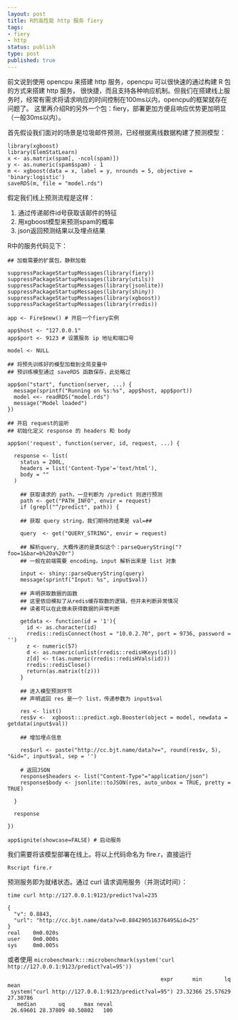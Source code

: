 ```yaml
--- 
layout: post
title: R的高性能 http 服务 fiery
tags: 
- fiery
- http
status: publish
type: post
published: true
---
```


前文说到使用 opencpu 来搭建 http 服务，opencpu 可以很快速的通过构建 R 包的方式来搭建 http 服务，
很快捷，而且支持各种响应机制。但我们在搭建线上服务时，经常有需求将请求响应的时间控制在100ms以内，opencpu的框架就存在问题了。
这里再介绍R的另外一个包：fiery，部署更加方便且响应优势更加明显（一般30ms以内）。

首先假设我们面对的场景是垃圾邮件预测，已经根据离线数据构建了预测模型：

```
library(xgboost)
library(ElemStatLearn)
x <- as.matrix(spam[, -ncol(spam)])
y <- as.numeric(spam$spam) - 1
m <- xgboost(data = x, label = y, nrounds = 5, objective = 'binary:logistic')
saveRDS(m, file = "model.rds")
```

假定我们线上预测流程是这样：

1. 通过传递邮件id号获取该邮件的特征
2. 用xgboost模型来预测spam的概率
3. json返回预测结果以及埋点结果

R中的服务代码见下：

```
## 加载需要的扩展包，静默加载

suppressPackageStartupMessages(library(fiery))
suppressPackageStartupMessages(library(utils))
suppressPackageStartupMessages(library(jsonlite))
suppressPackageStartupMessages(library(shiny))
suppressPackageStartupMessages(library(xgboost))
suppressPackageStartupMessages(library(rredis))

app <- Fire$new() # 开启一个fiery实例

app$host <- "127.0.0.1"
app$port <- 9123 # 设置服务 ip 地址和端口号

model <- NULL

## 将预先训练好的模型加载到全局变量中
## 预训练模型通过 saveRDS 函数保存，此处略过

app$on("start", function(server, ...) {
  message(sprintf("Running on %s:%s", app$host, app$port))
  model <<- readRDS("model.rds")
  message("Model loaded")
})

## 开启 request的监听
## 初始化定义 response 的 headers 和 body

app$on('request', function(server, id, request, ...) {
  
  response <- list(
    status = 200L,
    headers = list('Content-Type'='text/html'),
    body = ""
  )
  
    ## 获取请求的 path，一旦判断为 /predict 则进行预测
  	path <- get("PATH_INFO", envir = request)
  	if (grepl("^/predict", path)) {
    
    ## 获取 query string，我们期待的结果是 val=##

    query  <- get("QUERY_STRING", envir = request)
    
    ## 解析query, 大概传递的是类似这个：parseQueryString("?foo=1&bar=b%20a%20r")
    ## 一般在前端需要 encoding，input 解析出来是 list 对象
    
    input <- shiny::parseQueryString(query)
    message(sprintf("Input: %s", input$val))
    
    ## 声明获取数据的函数
    ## 这里依旧模拟了从redis缓存取数的逻辑，但并未判断异常情况
    ## 读者可以在此做未获得数据的异常判断
    
    getdata <- function(id = '1'){
      id <- as.character(id)
      rredis::redisConnect(host = "10.0.2.70", port = 9736, password = '')
      z <- numeric(57)
      d <- as.numeric(unlist(rredis::redisHKeys(id)))
      z[d] <- t(as.numeric(rredis::redisHVals(id)))
      rredis::redisClose()
      return(as.matrix(t(z)))
    }
    
    ## 进入模型预测环节
    ## 声明返回 res 是一个 list，传递参数为 input$val
    
    res <- list()
    res$v <-  xgboost:::predict.xgb.Booster(object = model, newdata = getdata(input$val))
    
    ## 增加埋点信息
    
    res$url <- paste("http://cc.bjt.name/data?v=", round(res$v, 5), "&id=", input$val, sep = '')
    
    # 返回JSON
    response$headers <- list("Content-Type"="application/json")
    response$body <- jsonlite::toJSON(res, auto_unbox = TRUE, pretty = TRUE)
    
  }
  
  response
  
})

app$ignite(showcase=FALSE) # 启动服务
```


我们需要将该模型部署在线上。将以上代码命名为 fire.r，直接运行

```
Rscript fire.r 
```

预测服务即为就绪状态。通过 curl 请求调用服务（并测试时间）：

```
time curl http://127.0.0.1:9123/predict?val=235
```

```
{
  "v": 0.8843,
  "url": "http://cc.bjt.name/data?v=0.884290516376495&id=25"
}
real    0m0.020s
user    0m0.000s
sys     0m0.005s
```

或者使用 `microbenchmark:::microbenchmark(system('curl http://127.0.0.1:9123/predict?val=95'))`

```
                                                expr      min       lq     mean
 system("curl http://127.0.0.1:9123/predict?val=95") 23.32366 25.57629 27.30786
   median       uq      max neval
 26.69601 28.37809 40.50802   100
```
